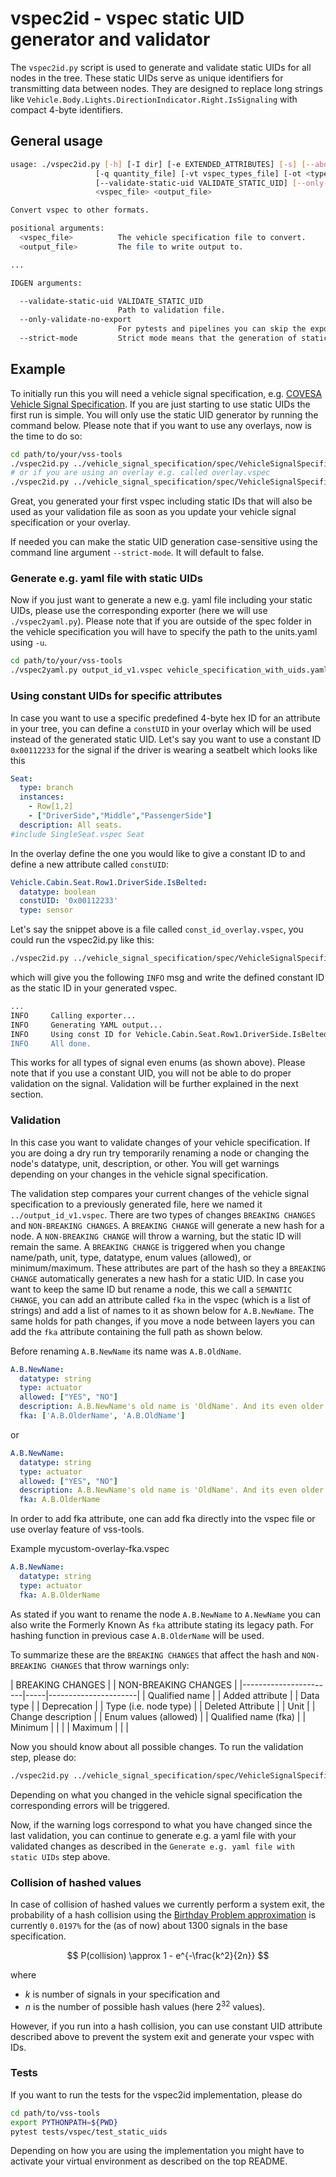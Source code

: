 # vspec2id - vspec static UID generator and validator

The `vspec2id.py` script is used to generate and validate static UIDs for all
nodes in the tree. These static UIDs serve as unique identifiers for
transmitting data between nodes. They are designed to replace long strings like
`Vehicle.Body.Lights.DirectionIndicator.Right.IsSignaling` with compact 4-byte
identifiers.

## General usage

```bash
usage: ./vspec2id.py [-h] [-I dir] [-e EXTENDED_ATTRIBUTES] [-s] [--abort-on-unknown-attribute] [--abort-on-name-style] [--format format] [--uuid] [--no-expand] [-o overlays] [-u unit_file]
                   [-q quantity_file] [-vt vspec_types_file] [-ot <types_output_file>] [--yaml-all-extended-attributes] [-v version] [--all-idl-features]
                   [--validate-static-uid VALIDATE_STATIC_UID] [--only-validate-no-export] [--strict-mode]
                   <vspec_file> <output_file>

Convert vspec to other formats.

positional arguments:
  <vspec_file>          The vehicle specification file to convert.
  <output_file>         The file to write output to.

...

IDGEN arguments:

  --validate-static-uid VALIDATE_STATIC_UID
                        Path to validation file.
  --only-validate-no-export
                        For pytests and pipelines you can skip the export of the <output_file>
  --strict-mode         Strict mode means that the generation of static UIDs is case-sensitive.
```

## Example

To initially run this you will need a vehicle signal specification, e.g.
[COVESA Vehicle Signal Specification](https://github.com/COVESA/vehicle_signal_specification).
If you are just starting to use static UIDs the first run is simple. You will
only use the static UID generator by running the command below. Please note that
if you want to use any overlays, now is the time to do so:

```bash
cd path/to/your/vss-tools
./vspec2id.py ../vehicle_signal_specification/spec/VehicleSignalSpecification.vspec ../output_id_v1.vspec
# or if you are using an overlay e.g. called overlay.vspec
./vspec2id.py ../vehicle_signal_specification/spec/VehicleSignalSpecification.vspec ../output_id_v1.vspec -o overlay.vspec
```

Great, you generated your first vspec including static IDs that will also be
used as your validation file as soon as you update your vehicle signal
specification or your overlay.

If needed you can make the static UID generation case-sensitive using the
command line argument `--strict-mode`. It will default to false.

### Generate e.g. yaml file with static UIDs

Now if you just want to generate a new e.g. yaml file including your static
UIDs, please use the corresponding exporter (here we will use
`./vspec2yaml.py`). Please note that if you are outside of the spec folder in
the vehicle specification you will have to specify the path to the units.yaml
using `-u`.

```bash
cd path/to/your/vss-tools
./vspec2yaml.py output_id_v1.vspec vehicle_specification_with_uids.yaml -e staticUID -u ../vehicle_signal_specification/spec/units.yaml
```

### Using constant UIDs for specific attributes

In case you want to use a specific predefined 4-byte hex ID for an attribute in
your tree, you can define a `constUID` in your overlay which will be used
instead of the generated static UID. Let's say you want to use a constant ID
`0x00112233` for the signal if the driver is wearing a seatbelt which looks like
this

```yaml
Seat:
  type: branch
  instances:
    - Row[1,2]
    - ["DriverSide","Middle","PassengerSide"]
  description: All seats.
#include SingleSeat.vspec Seat

```

In the overlay define the one you would like to give a constant ID to and define
a new attribute called `constUID`:

```yaml
Vehicle.Cabin.Seat.Row1.DriverSide.IsBelted:
  datatype: boolean
  constUID: '0x00112233'
  type: sensor
```

Let's say the snippet above is a file called `const_id_overlay.vspec`, you could
run the vspec2id.py like this:

```bash
./vspec2id.py ../vehicle_signal_specification/spec/VehicleSignalSpecification.vspec const_test.vspec -o const_overlay.vspec
```

which will give you the following `INFO` msg and write the defined constant ID
as the static ID in your generated vspec.

```bash
...
INFO     Calling exporter...
INFO     Generating YAML output...
INFO     Using const ID for Vehicle.Cabin.Seat.Row1.DriverSide.IsBelted. If you didn't mean to do that you can remove it in your vspec / overlay.
INFO     All done.
```

This works for all types of signal even enums (as shown above). Please note that
if you use a constant UID, you will not be able to do proper validation on the
signal. Validation will be further explained in the next section.

### Validation

In this case you want to validate changes of your vehicle specification. If you
are doing a dry run try temporarily renaming a node or changing the node's
datatype, unit, description, or other. You will get warnings depending on your
changes in the vehicle signal specification.

The validation step compares your current changes of the vehicle signal
specification to a previously generated file, here we named it
`../output_id_v1.vspec`. There are two types of changes `BREAKING CHANGES` and
`NON-BREAKING CHANGES`. A `BREAKING CHANGE` will generate a new hash for a node.
A `NON-BREAKING CHANGE` will throw a warning, but the static ID will remain the
same. A `BREAKING CHANGE` is triggered when you change name/path, unit, type,
datatype, enum values (allowed), or minimum/maximum. These attributes are part
of the hash so they a `BREAKING CHANGE` automatically generates a new hash for a
static UID. In case you want to keep the same ID but rename a node, this we call
a `SEMANTIC CHANGE`, you can add an attribute called `fka` in the vspec (which
is a list of strings) and add a list of names to it as shown below for
`A.B.NewName`. The same holds for path changes, if you move a node between
layers you can add the `fka` attribute containing the full path as shown below.

Before renaming `A.B.NewName` its name was `A.B.OldName`.

```yaml
A.B.NewName:
  datatype: string
  type: actuator
  allowed: ["YES", "NO"]
  description: A.B.NewName's old name is 'OldName'. And its even older name is 'OlderName'.
  fka: ['A.B.OlderName', 'A.B.OldName']
```

or

```yaml
A.B.NewName:
  datatype: string
  type: actuator
  allowed: ["YES", "NO"]
  description: A.B.NewName's old name is 'OldName'. And its even older name is 'OlderName'.
  fka: A.B.OlderName
```

In order to add fka attribute, one can add fka directly into the vspec file or
use overlay feature of vss-tools.

Example mycustom-overlay-fka.vspec

```yaml
A.B.NewName:
  datatype: string
  type: actuator
  fka: A.B.OlderName
```

As stated if you want to rename the node `A.B.NewName` to `A.NewName` you can
also write the Formerly Known As `fka` attribute stating its legacy path. For
hashing function in previous case `A.B.OlderName` will be used.

To summarize these are the `BREAKING CHANGES` that affect the hash and
`NON-BREAKING CHANGES` that throw warnings only:

| BREAKING CHANGES | | NON-BREAKING CHANGES |
|-----------------------|-----|----------------------| | Qualified name | |
Added attribute | | Data type | | Deprecation | | Type (i.e. node type) | |
Deleted Attribute | | Unit | | Change description | | Enum values (allowed) | |
Qualified name (fka) | | Minimum | | | | Maximum | | |

Now you should know about all possible changes. To run the validation step,
please do:

```bash
./vspec2id.py ../vehicle_signal_specification/spec/VehicleSignalSpecification.vspec ../output_id_v2.vspec --validate-static-uid ../output_id_v1.vspec
```

Depending on what you changed in the vehicle signal specification the
corresponding errors will be triggered.

Now, if the warning logs correspond to what you have changed since the last
validation, you can continue to generate e.g. a yaml file with your validated
changes as described in the `Generate e.g. yaml file with static UIDs` step
above.

### Collision of hashed values

In case of collision of hashed values we currently perform a system exit, the probability of a hash collision
using the [Birthday Problem approximation](https://ekamperi.github.io/mathematics/2019/11/09/birthday-paradox-factorial-approximations-laplace-method.html) is currently `0.0197%` for the (as of now) about 1300
signals in the base specification.

$$
P(collision) \approx 1 - e^{-\frac{k^2}{2n}}
$$

where

* $k$ is number of signals in your specification and
* $n$ is the number of possible hash values (here $2^{32}$ values).

However, if you run into a hash collision, you can use constant UID attribute described above to prevent the system exit and generate your vspec with IDs.

### Tests

If you want to run the tests for the vspec2id implementation, please do

```bash
cd path/to/vss-tools
export PYTHONPATH=${PWD}
pytest tests/vspec/test_static_uids
```

Depending on how you are using the implementation you might have to activate
your virtual environment as described on the top README.
